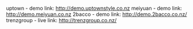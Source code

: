 uptown - demo link: http://demo.uptownstyle.co.nz
meiyuan - demo link: http://demo.meiyuan.co.nz
2bacco - demo link: http://demo.2bacco.co.nz/
trenzgroup - live link: http://trenzgroup.co.nz/
